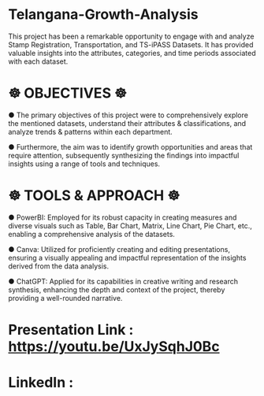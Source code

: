 # Telangana-Growth-Analysis
This project has been a remarkable opportunity to engage with and analyze Stamp Registration, Transportation, and TS-iPASS Datasets.  It has provided valuable insights into the attributes, categories, and time periods associated with each dataset.


# ☸ OBJECTIVES ☸

● The primary objectives of this project were to comprehensively explore the mentioned datasets, understand their attributes & classifications, and analyze trends & patterns within each department. 

● Furthermore, the aim was to identify growth opportunities and areas that require attention, subsequently synthesizing the findings into impactful insights using a range of tools and techniques.


# ☸ TOOLS & APPROACH ☸

● PowerBI: Employed for its robust capacity in creating measures and diverse visuals such as Table, Bar Chart, Matrix, Line Chart, Pie Chart, etc., enabling a comprehensive analysis of the datasets.

● Canva: Utilized for proficiently creating and editing presentations, ensuring a visually appealing and impactful representation of the insights derived from the data analysis.

● ChatGPT: Applied for its capabilities in creative writing and research synthesis, enhancing the depth and context of the project, thereby providing a well-rounded narrative.


# Presentation Link : https://youtu.be/UxJySqhJ0Bc

# LinkedIn : 
